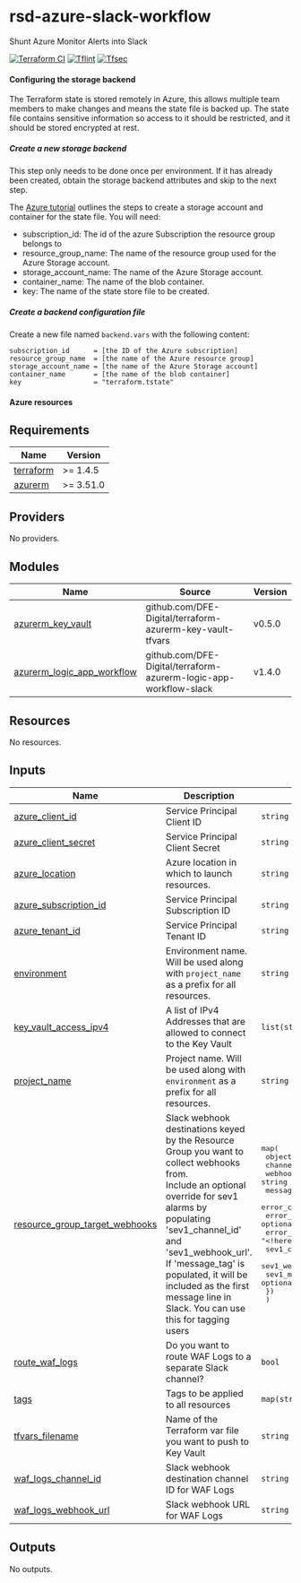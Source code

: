 # rsd-azure-slack-workflow
Shunt Azure Monitor Alerts into Slack

[![Terraform CI](https://github.com/DFE-Digital/rsd-azure-slack-workflow/actions/workflows/continuous-integration-terraform.yml/badge.svg?branch=main)](https://github.com/DFE-Digital/rsd-azure-slack-workflow/actions/workflows/continuous-integration-terraform.yml/?branch=main)
[![Tflint](https://github.com/DFE-Digital/rsd-azure-slack-workflow/actions/workflows/continuous-integration-tflint.yml/badge.svg?branch=main)](https://github.com/DFE-Digital/rsd-azure-slack-workflow/actions/workflows/continuous-integration-tflint.yml?branch=main)
[![Tfsec](https://github.com/DFE-Digital/rsd-azure-slack-workflow/actions/workflows/continuous-integration-tfsec.yml/badge.svg?branch=main)](https://github.com/DFE-Digital/rsd-azure-slack-workflow/actions/workflows/continuous-integration-tfsec.yml?branch=main)

#### Configuring the storage backend

The Terraform state is stored remotely in Azure, this allows multiple team members to
make changes and means the state file is backed up. The state file contains
sensitive information so access to it should be restricted, and it should be stored
encrypted at rest.

##### Create a new storage backend

This step only needs to be done once per environment.
If it has already been created, obtain the storage backend attributes and skip to the next step.

The [Azure tutorial](https://docs.microsoft.com/en-us/azure/developer/terraform/store-state-in-azure-storage) outlines the steps to create a storage account and container for the state file. You will need:

- subscription_id: The id of the azure Subscription the resource group belongs to
- resource_group_name: The name of the resource group used for the Azure Storage account.
- storage_account_name: The name of the Azure Storage account.
- container_name: The name of the blob container.
- key: The name of the state store file to be created.

##### Create a backend configuration file

Create a new file named `backend.vars` with the following content:

```
subscription_id      = [the ID of the Azure subscription]
resource_group_name  = [the name of the Azure resource group]
storage_account_name = [the name of the Azure Storage account]
container_name       = [the name of the blob container]
key                  = "terraform.tstate"
```

#### Azure resources

<!-- BEGIN_TF_DOCS -->
## Requirements

| Name | Version |
|------|---------|
| <a name="requirement_terraform"></a> [terraform](#requirement\_terraform) | >= 1.4.5 |
| <a name="requirement_azurerm"></a> [azurerm](#requirement\_azurerm) | >= 3.51.0 |

## Providers

No providers.

## Modules

| Name | Source | Version |
|------|--------|---------|
| <a name="module_azurerm_key_vault"></a> [azurerm\_key\_vault](#module\_azurerm\_key\_vault) | github.com/DFE-Digital/terraform-azurerm-key-vault-tfvars | v0.5.0 |
| <a name="module_azurerm_logic_app_workflow"></a> [azurerm\_logic\_app\_workflow](#module\_azurerm\_logic\_app\_workflow) | github.com/DFE-Digital/terraform-azurerm-logic-app-workflow-slack | v1.4.0 |

## Resources

No resources.

## Inputs

| Name | Description | Type | Default | Required |
|------|-------------|------|---------|:--------:|
| <a name="input_azure_client_id"></a> [azure\_client\_id](#input\_azure\_client\_id) | Service Principal Client ID | `string` | n/a | yes |
| <a name="input_azure_client_secret"></a> [azure\_client\_secret](#input\_azure\_client\_secret) | Service Principal Client Secret | `string` | n/a | yes |
| <a name="input_azure_location"></a> [azure\_location](#input\_azure\_location) | Azure location in which to launch resources. | `string` | n/a | yes |
| <a name="input_azure_subscription_id"></a> [azure\_subscription\_id](#input\_azure\_subscription\_id) | Service Principal Subscription ID | `string` | n/a | yes |
| <a name="input_azure_tenant_id"></a> [azure\_tenant\_id](#input\_azure\_tenant\_id) | Service Principal Tenant ID | `string` | n/a | yes |
| <a name="input_environment"></a> [environment](#input\_environment) | Environment name. Will be used along with `project_name` as a prefix for all resources. | `string` | n/a | yes |
| <a name="input_key_vault_access_ipv4"></a> [key\_vault\_access\_ipv4](#input\_key\_vault\_access\_ipv4) | A list of IPv4 Addresses that are allowed to connect to the Key Vault | `list(string)` | `[]` | no |
| <a name="input_project_name"></a> [project\_name](#input\_project\_name) | Project name. Will be used along with `environment` as a prefix for all resources. | `string` | n/a | yes |
| <a name="input_resource_group_target_webhooks"></a> [resource\_group\_target\_webhooks](#input\_resource\_group\_target\_webhooks) | Slack webhook destinations keyed by the Resource Group you want to collect webhooks from.<br/>  Include an optional override for sev1 alarms by populating 'sev1\_channel\_id' and 'sev1\_webhook\_url'.<br/>  If 'message\_tag' is populated, it will be included as the first message line in Slack. You can use this for tagging users | <pre>map(<br/>    object({<br/>      channel_id        = string<br/>      webhook_url       = string<br/>      message_tag       = optional(string, "<!here>")<br/>      error_channel_id  = optional(string, "")<br/>      error_webhook_url = optional(string, "")<br/>      error_message_tag = optional(string, "<!here>")<br/>      sev1_channel_id   = optional(string, "")<br/>      sev1_webhook_url  = optional(string, "")<br/>      sev1_message_tag  = optional(string, "<!channel>")<br/>    })<br/>  )</pre> | `{}` | no |
| <a name="input_route_waf_logs"></a> [route\_waf\_logs](#input\_route\_waf\_logs) | Do you want to route WAF Logs to a separate Slack channel? | `bool` | `false` | no |
| <a name="input_tags"></a> [tags](#input\_tags) | Tags to be applied to all resources | `map(string)` | n/a | yes |
| <a name="input_tfvars_filename"></a> [tfvars\_filename](#input\_tfvars\_filename) | Name of the Terraform var file you want to push to Key Vault | `string` | n/a | yes |
| <a name="input_waf_logs_channel_id"></a> [waf\_logs\_channel\_id](#input\_waf\_logs\_channel\_id) | Slack webhook destination channel ID for WAF Logs | `string` | `""` | no |
| <a name="input_waf_logs_webhook_url"></a> [waf\_logs\_webhook\_url](#input\_waf\_logs\_webhook\_url) | Slack webhook URL for WAF Logs | `string` | `""` | no |

## Outputs

No outputs.
<!-- END_TF_DOCS -->
